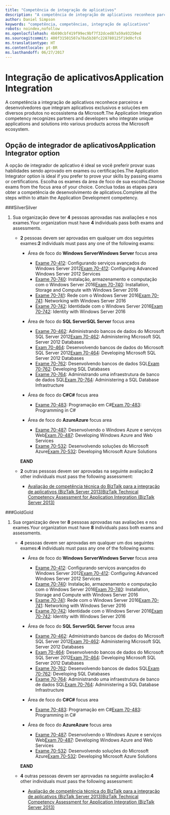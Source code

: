 ```yaml
---
title: "Competência de integração de aplicativos"
description: "A competência de integração de aplicativos reconhece parceiros e desenvolvedores que integram aplicativos exclusivos e soluções em diversos produtos no ecossistema da Microsoft."
author: Daniel Simpson
keywords: "competência, competências, integração de aplicativos"
robots: noindex,nofollow
ms.openlocfilehash: 4b690cbf419f99ec9bf7f32dced87a59a93250ed
ms.sourcegitcommit: 400f31501507a78a5b38fc228780125f19d0cfc6
ms.translationtype: HT
ms.contentlocale: pt-BR
ms.lasthandoff: 06/27/2017
---
```

# <a name="application-integration"></a><span data-ttu-id="8070d-104">Integração de aplicativos</span><span class="sxs-lookup"><span data-stu-id="8070d-104">Application Integration</span></span> 
<span data-ttu-id="8070d-105">A competência a integração de aplicativos reconhece parceiros e desenvolvedores que integram aplicativos exclusivos e soluções em diversos produtos no ecossistema da Microsoft.</span><span class="sxs-lookup"><span data-stu-id="8070d-105">The Application Integration competency recognizes partners and developers who integrate unique applications and solutions into various products across the Microsoft ecosystem.</span></span> 

## <a name="application-integrator-option"></a><span data-ttu-id="8070d-106">Opção de integrador de aplicativos</span><span class="sxs-lookup"><span data-stu-id="8070d-106">Application Integrator option</span></span>

<span data-ttu-id="8070d-107">A opção de integrador de aplicativo é ideal se você preferir provar suas habilidades sendo aprovado em exames ou certificações.</span><span class="sxs-lookup"><span data-stu-id="8070d-107">The Application Integrator option is ideal if you prefer to prove your skills by passing exams or certifications.</span></span> <span data-ttu-id="8070d-108">Escolha os exames da área de foco de sua escolha.</span><span class="sxs-lookup"><span data-stu-id="8070d-108">Choose exams from the focus area of your choice.</span></span> <span data-ttu-id="8070d-109">Conclua todas as etapas para obter a competência de desenvolvimento de aplicativos.</span><span class="sxs-lookup"><span data-stu-id="8070d-109">Complete all the steps within to attain the Application Development competency.</span></span>

###<a name="silver"></a><span data-ttu-id="8070d-110">Silver</span><span class="sxs-lookup"><span data-stu-id="8070d-110">Silver</span></span>
1. <span data-ttu-id="8070d-111">Sua organização deve ter **4** pessoas aprovadas nas avaliações e nos exames.</span><span class="sxs-lookup"><span data-stu-id="8070d-111">Your organization must have **4** individuals pass both exams and assessments.</span></span>

    - <span data-ttu-id="8070d-112">**2** pessoas devem ser aprovadas em qualquer um dos seguintes exames:</span><span class="sxs-lookup"><span data-stu-id="8070d-112">**2** individuals must pass any one of the following exams:</span></span>

        - <span data-ttu-id="8070d-113">Área de foco do **Windows Server**</span><span class="sxs-lookup"><span data-stu-id="8070d-113">**Windows Server** focus area</span></span>
            - <span data-ttu-id="8070d-114">[Exame 70-412](https://www.microsoft.com/en-us/learning/exam-70-412.aspx): Configurando serviços avançados do Windows Server 2012</span><span class="sxs-lookup"><span data-stu-id="8070d-114">[Exam 70-412](https://www.microsoft.com/en-us/learning/exam-70-412.aspx): Configuring Advanced Windows Server 2012 Services</span></span>
            - <span data-ttu-id="8070d-115">[Exame 70-740](https://www.microsoft.com/en-us/learning/exam-70-740.aspx): Instalação, armazenamento e computação com o Windows Server 2016</span><span class="sxs-lookup"><span data-stu-id="8070d-115">[Exam 70-740](https://www.microsoft.com/en-us/learning/exam-70-740.aspx): Installation, Storage and Compute with Windows Server 2016</span></span>
            - <span data-ttu-id="8070d-116">[Exame 70-741](https://www.microsoft.com/en-us/learning/exam-70-741.aspx): Rede com o Windows Server 2016</span><span class="sxs-lookup"><span data-stu-id="8070d-116">[Exam 70-741](https://www.microsoft.com/en-us/learning/exam-70-741.aspx): Networking with Windows Server 2016</span></span>
            - <span data-ttu-id="8070d-117">[Exame 70-742](https://www.microsoft.com/en-us/learning/exam-70-742.aspx): Identidade com o Windows Server 2016</span><span class="sxs-lookup"><span data-stu-id="8070d-117">[Exam 70-742](https://www.microsoft.com/en-us/learning/exam-70-742.aspx): Identity with Windows Server 2016</span></span>

        - <span data-ttu-id="8070d-118">Área de foco do **SQL Server**</span><span class="sxs-lookup"><span data-stu-id="8070d-118">**SQL Server** focus area</span></span>

            - <span data-ttu-id="8070d-119">[Exame 70-462](https://www.microsoft.com/en-us/learning/exam-70-462.aspx): Administrando bancos de dados do Microsoft SQL Server 2012</span><span class="sxs-lookup"><span data-stu-id="8070d-119">[Exam 70-462](https://www.microsoft.com/en-us/learning/exam-70-462.aspx): Administering Microsoft SQL Server 2012 Databases</span></span>
            - <span data-ttu-id="8070d-120">[Exam 70-464](https://www.microsoft.com/en-us/learning/exam-70-464.aspx): Desenvolvendo bancos de dados do Microsoft SQL Server 2012</span><span class="sxs-lookup"><span data-stu-id="8070d-120">[Exam 70-464](https://www.microsoft.com/en-us/learning/exam-70-464.aspx): Developing Microsoft SQL Server 2012 Databases</span></span>
            - <span data-ttu-id="8070d-121">[Exame 70-762](https://www.microsoft.com/en-us/learning/exam-70-762.aspx): Desenvolvendo bancos de dados SQL</span><span class="sxs-lookup"><span data-stu-id="8070d-121">[Exam 70-762](https://www.microsoft.com/en-us/learning/exam-70-762.aspx): Developing SQL Databases</span></span>
            - <span data-ttu-id="8070d-122">[Exame 70-764](https://www.microsoft.com/en-us/learning/exam-70-764.aspx): Administrando uma infraestrutura de banco de dados SQL</span><span class="sxs-lookup"><span data-stu-id="8070d-122">[Exam 70-764](https://www.microsoft.com/en-us/learning/exam-70-764.aspx): Administering a SQL Database Infrastructure</span></span>

        - <span data-ttu-id="8070d-123">Área de foco do **C#**</span><span class="sxs-lookup"><span data-stu-id="8070d-123">**C#** focus area</span></span> 

            - <span data-ttu-id="8070d-124">[Exame 70-483](https://www.microsoft.com/en-us/learning/exam-70-483.aspx): Programação em C#</span><span class="sxs-lookup"><span data-stu-id="8070d-124">[Exam 70-483](https://www.microsoft.com/en-us/learning/exam-70-483.aspx): Programming in C#</span></span>

        - <span data-ttu-id="8070d-125">Área de foco do **Azure**</span><span class="sxs-lookup"><span data-stu-id="8070d-125">**Azure** focus area</span></span>

            - <span data-ttu-id="8070d-126">[Exame 70-487](https://www.microsoft.com/en-us/learning/exam-70-487.aspx): Desenvolvendo o Windows Azure e serviços Web</span><span class="sxs-lookup"><span data-stu-id="8070d-126">[Exam 70-487](https://www.microsoft.com/en-us/learning/exam-70-487.aspx): Developing Windows Azure and Web Services</span></span>
            - <span data-ttu-id="8070d-127">[Exame 70-532](https://www.microsoft.com/en-us/learning/exam-70-532.aspx): Desenvolvendo soluções do Microsoft Azure</span><span class="sxs-lookup"><span data-stu-id="8070d-127">[Exam 70-532](https://www.microsoft.com/en-us/learning/exam-70-532.aspx): Developing Microsoft Azure Solutions</span></span>

        **<span data-ttu-id="8070d-128">E</span><span class="sxs-lookup"><span data-stu-id="8070d-128">AND</span></span>**

    - <span data-ttu-id="8070d-129">**2** outras pessoas devem ser aprovadas na seguinte avaliação:</span><span class="sxs-lookup"><span data-stu-id="8070d-129">**2** other individuals must pass the following assessment:</span></span>

        - [<span data-ttu-id="8070d-130">Avaliação de competência técnica do BizTalk para a integração de aplicativos (BizTalk Server 2013)</span><span class="sxs-lookup"><span data-stu-id="8070d-130">BizTalk Technical Competency Assessment for Application Integration (BizTalk Server 2013)</span></span>](https://partneruniversity.microsoft.com/?whr=uri:MicrosoftAccount&courseId=12286&scoId=Id3XwITSB_2805299993)

###<a name="gold"></a><span data-ttu-id="8070d-131">Gold</span><span class="sxs-lookup"><span data-stu-id="8070d-131">Gold</span></span>
1. <span data-ttu-id="8070d-132">Sua organização deve ter **8** pessoas aprovadas nas avaliações e nos exames.</span><span class="sxs-lookup"><span data-stu-id="8070d-132">Your organization must have **8** individuals pass both exams and assessments.</span></span>

    - <span data-ttu-id="8070d-133">**4** pessoas devem ser aprovadas em qualquer um dos seguintes exames:</span><span class="sxs-lookup"><span data-stu-id="8070d-133">**4** individuals must pass any one of the following exams:</span></span>

        - <span data-ttu-id="8070d-134">Área de foco do **Windows Server**</span><span class="sxs-lookup"><span data-stu-id="8070d-134">**Windows Server** focus area</span></span>

            - <span data-ttu-id="8070d-135">[Exame 70-412](https://www.microsoft.com/en-us/learning/exam-70-412.aspx): Configurando serviços avançados do Windows Server 2012</span><span class="sxs-lookup"><span data-stu-id="8070d-135">[Exam 70-412](https://www.microsoft.com/en-us/learning/exam-70-412.aspx): Configuring Advanced Windows Server 2012 Services</span></span>
            - <span data-ttu-id="8070d-136">[Exame 70-740](https://www.microsoft.com/en-us/learning/exam-70-740.aspx): Instalação, armazenamento e computação com o Windows Server 2016</span><span class="sxs-lookup"><span data-stu-id="8070d-136">[Exam 70-740](https://www.microsoft.com/en-us/learning/exam-70-740.aspx): Installation, Storage and Compute with Windows Server 2016</span></span>
            - <span data-ttu-id="8070d-137">[Exame 70-741](https://www.microsoft.com/en-us/learning/exam-70-741.aspx): Rede com o Windows Server 2016</span><span class="sxs-lookup"><span data-stu-id="8070d-137">[Exam 70-741](https://www.microsoft.com/en-us/learning/exam-70-741.aspx): Networking with Windows Server 2016</span></span>
            - <span data-ttu-id="8070d-138">[Exame 70-742](https://www.microsoft.com/en-us/learning/exam-70-742.aspx): Identidade com o Windows Server 2016</span><span class="sxs-lookup"><span data-stu-id="8070d-138">[Exam 70-742](https://www.microsoft.com/en-us/learning/exam-70-742.aspx): Identity with Windows Server 2016</span></span>

        - <span data-ttu-id="8070d-139">Área de foco do **SQL Server**</span><span class="sxs-lookup"><span data-stu-id="8070d-139">**SQL Server** focus area</span></span>

            - <span data-ttu-id="8070d-140">[Exame 70-462](https://www.microsoft.com/en-us/learning/exam-70-462.aspx): Administrando bancos de dados do Microsoft SQL Server 2012</span><span class="sxs-lookup"><span data-stu-id="8070d-140">[Exam 70-462](https://www.microsoft.com/en-us/learning/exam-70-462.aspx): Administering Microsoft SQL Server 2012 Databases</span></span>
            - <span data-ttu-id="8070d-141">[Exam 70-464](https://www.microsoft.com/en-us/learning/exam-70-464.aspx): Desenvolvendo bancos de dados do Microsoft SQL Server 2012</span><span class="sxs-lookup"><span data-stu-id="8070d-141">[Exam 70-464](https://www.microsoft.com/en-us/learning/exam-70-464.aspx): Developing Microsoft SQL Server 2012 Databases</span></span>
            - <span data-ttu-id="8070d-142">[Exame 70-762](https://www.microsoft.com/en-us/learning/exam-70-762.aspx): Desenvolvendo bancos de dados SQL</span><span class="sxs-lookup"><span data-stu-id="8070d-142">[Exam 70-762](https://www.microsoft.com/en-us/learning/exam-70-762.aspx): Developing SQL Databases</span></span>
            - <span data-ttu-id="8070d-143">[Exame 70-764](https://www.microsoft.com/en-us/learning/exam-70-764.aspx): Administrando uma infraestrutura de banco de dados SQL</span><span class="sxs-lookup"><span data-stu-id="8070d-143">[Exam 70-764](https://www.microsoft.com/en-us/learning/exam-70-764.aspx): Administering a SQL Database Infrastructure</span></span>

        - <span data-ttu-id="8070d-144">Área de foco do **C#**</span><span class="sxs-lookup"><span data-stu-id="8070d-144">**C#** focus area</span></span> 

            - <span data-ttu-id="8070d-145">[Exame 70-483](https://www.microsoft.com/en-us/learning/exam-70-483.aspx): Programação em C#</span><span class="sxs-lookup"><span data-stu-id="8070d-145">[Exam 70-483](https://www.microsoft.com/en-us/learning/exam-70-483.aspx): Programming in C#</span></span>

        - <span data-ttu-id="8070d-146">Área de foco do **Azure**</span><span class="sxs-lookup"><span data-stu-id="8070d-146">**Azure** focus area</span></span>

            - <span data-ttu-id="8070d-147">[Exame 70-487](https://www.microsoft.com/en-us/learning/exam-70-487.aspx): Desenvolvendo o Windows Azure e serviços Web</span><span class="sxs-lookup"><span data-stu-id="8070d-147">[Exam 70-487](https://www.microsoft.com/en-us/learning/exam-70-487.aspx): Developing Windows Azure and Web Services</span></span>
            - <span data-ttu-id="8070d-148">[Exame 70-532](https://www.microsoft.com/en-us/learning/exam-70-532.aspx): Desenvolvendo soluções do Microsoft Azure</span><span class="sxs-lookup"><span data-stu-id="8070d-148">[Exam 70-532](https://www.microsoft.com/en-us/learning/exam-70-532.aspx): Developing Microsoft Azure Solutions</span></span>

        **<span data-ttu-id="8070d-149">E</span><span class="sxs-lookup"><span data-stu-id="8070d-149">AND</span></span>**

    - <span data-ttu-id="8070d-150">**4** outras pessoas devem ser aprovadas na seguinte avaliação:</span><span class="sxs-lookup"><span data-stu-id="8070d-150">**4** other individuals must pass the following assessment:</span></span>

        - [<span data-ttu-id="8070d-151">Avaliação de competência técnica do BizTalk para a integração de aplicativos (BizTalk Server 2013)</span><span class="sxs-lookup"><span data-stu-id="8070d-151">BizTalk Technical Competency Assessment for Application Integration (BizTalk Server 2013)</span></span>](https://partneruniversity.microsoft.com/?whr=uri:MicrosoftAccount&courseId=12286&scoId=Id3XwITSB_2805299993)

